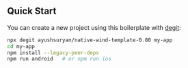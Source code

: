 ## Quick Start

You can create a new project using this boilerplate with [degit](https://github.com/Rich-Harris/degit):

```bash
npx degit ayushsuryan/native-wind-template-0.80 my-app
cd my-app
npm install --legacy-peer-deps
npm run android   # or npm run ios